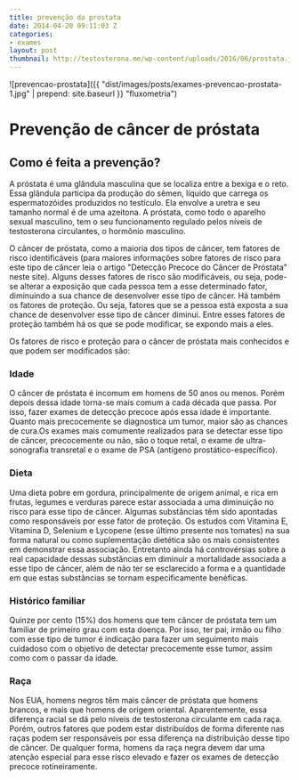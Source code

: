 ```yaml
---
title: prevenção da prostata
date: 2014-04-20 09:11:03 Z
categories:
- exames
layout: post
thumbnail: http://testosterona.me/wp-content/uploads/2016/06/prostata.jpg
---
```


![prevencao-prostata]({{ "dist/images/posts/exames-prevencao-prostata-1.jpg" | prepend: site.baseurl }} "fluxometria")

# Prevenção de câncer de próstata



## Como é feita a prevenção?

A próstata é uma glândula masculina que se localiza entre a bexiga e o reto. Essa glândula participa da produção do sêmen, líquido que carrega os espermatozóides produzidos no testículo. Ela envolve a uretra e seu tamanho normal é de uma azeitona.
A próstata, como todo o aparelho sexual masculino, tem o seu funcionamento regulado pelos níveis de testosterona circulantes, o hormônio masculino.

O  câncer de próstata, como a maioria dos tipos de câncer, tem fatores de risco identificáveis (para maiores informações sobre fatores de risco para este tipo de câncer leia o artigo "Detecção Precoce do Câncer de Próstata" neste site).
Alguns desses fatores de risco são modificáveis, ou seja, pode-se alterar a exposição que cada pessoa tem a esse determinado fator, diminuindo a sua chance de desenvolver esse tipo de câncer.
Há também os fatores de proteção. Ou seja, fatores que se a pessoa está exposta a sua chance de desenvolver esse tipo de câncer diminui. Entre esses fatores de proteção também há os que se pode modificar, se expondo mais a eles.

Os fatores de risco e proteção para o câncer de próstata mais conhecidos e que podem ser modificados são:


### Idade

O câncer de próstata é incomum em homens de 50 anos ou menos. Porém depois dessa idade torna-se mais comum a cada década que passa. Por isso,
fazer exames de detecção precoce após essa idade é importante.
Quanto mais precocemente se diagnostica um tumor, maior são as chances de cura.Os exames mais comumente realizados para se detectar esse tipo de câncer,
precocemente ou não, são o toque retal, o exame de ultra-sonografia transretal e o exame de PSA (antígeno prostático-específico).

### Dieta

Uma dieta pobre em gordura, principalmente de origem animal, e rica em frutas, legumes e verduras parece estar associada a uma diminuição no risco para esse tipo de câncer. Algumas substâncias têm sido apontadas como responsáveis por esse fator de proteção. Os estudos com Vitamina E, Vitamina D, Selenium e Lycopene (esse último presente nos tomates) na sua forma natural ou como suplementação dietética são os mais consistentes em demonstrar essa associação. Entretanto ainda há controvérsias sobre a real capacidade dessas substâncias em diminuir a mortalidade associada a esse tipo de câncer, além de não ter se esclarecido a forma e a quantidade em que estas substâncias se tornam especificamente benéficas.

### Histórico familiar

Quinze por cento (15%) dos homens que tem câncer de próstata tem um familiar de primeiro grau com esta doença. Por isso, ter pai, irmão ou filho com esse tipo de tumor é indicação para fazer um seguimento mais cuidadoso com o objetivo de detectar precocemente esse tumor, assim como com o passar da idade.

### Raça

Nos EUA, homens negros têm mais câncer de próstata que homens brancos, e mais que homens de origem oriental. Aparentemente, essa diferença racial se dá pelo níveis de testosterona circulante em cada raça. Porém, outros fatores que podem estar distribuídos de forma diferente nas raças podem ser responsáveis por essa diferença na distribuição desse tipo de câncer. De qualquer forma, homens da raça negra devem dar uma atenção especial para esse risco elevado e fazer os exames de detecção precoce rotineiramente.

